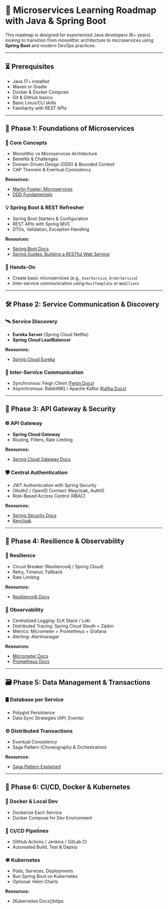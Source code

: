 # 🧭 Microservices Learning Roadmap with Java & Spring Boot

This roadmap is designed for experienced Java developers (6+ years) looking to transition from monolithic architecture to microservices using **Spring Boot** and modern DevOps practices.

---

## ⏳ Prerequisites

- Java 17+ installed
- Maven or Gradle
- Docker & Docker Compose
- Git & GitHub basics
- Basic Linux/CLI skills
- Familiarity with REST APIs

---

## 📍 Phase 1: Foundations of Microservices

### 🔧 Core Concepts

- Monolithic vs Microservices Architecture
- Benefits & Challenges
- Domain-Driven Design (DDD) & Bounded Context
- CAP Theorem & Eventual Consistency

**Resources:**
- [Martin Fowler: Microservices](https://martinfowler.com/articles/microservices.html)
- [DDD Fundamentals](https://dddcommunity.org/)

### 💡 Spring Boot & REST Refresher

- Spring Boot Starters & Configuration
- REST APIs with Spring MVC
- DTOs, Validation, Exception Handling

**Resources:**
- [Spring Boot Docs](https://spring.io/projects/spring-boot)
- [Spring Guides: Building a RESTful Web Service](https://spring.io/guides/gs/rest-service/)

### 🧪 Hands-On

- Create basic microservices (e.g., `UserService`, `OrderService`)
- Inter-service communication using `RestTemplate` or `WebClient`

---

## 🛠️ Phase 2: Service Communication & Discovery

### 🛰️ Service Discovery

- **Eureka Server** (Spring Cloud Netflix)
- **Spring Cloud LoadBalancer**

**Resources:**
- [Spring Cloud Eureka](https://cloud.spring.io/spring-cloud-netflix/reference/html/#spring-cloud-eureka-server)

### 🔄 Inter-Service Communication

- Synchronous: Feign Client ([Feign Docs](https://spring.io/projects/spring-cloud-openfeign))
- Asynchronous: RabbitMQ / Apache Kafka ([Kafka Docs](https://kafka.apache.org/))

---

## 🔐 Phase 3: API Gateway & Security

### 🌐 API Gateway

- **Spring Cloud Gateway**
- Routing, Filters, Rate Limiting

**Resources:**
- [Spring Cloud Gateway Docs](https://spring.io/projects/spring-cloud-gateway)

### 🛡️ Central Authentication

- JWT Authentication with Spring Security
- OAuth2 / OpenID Connect (Keycloak, Auth0)
- Role-Based Access Control (RBAC)

**Resources:**
- [Spring Security Docs](https://spring.io/projects/spring-security)
- [Keycloak](https://www.keycloak.org/)

---

## 🧱 Phase 4: Resilience & Observability

### 🔄 Resilience

- Circuit Breaker (Resilience4j / Spring Cloud)
- Retry, Timeout, Fallback
- Rate Limiting

**Resources:**
- [Resilience4j Docs](https://resilience4j.readme.io/)

### 👀 Observability

- Centralized Logging: ELK Stack / Loki
- Distributed Tracing: Spring Cloud Sleuth + Zipkin
- Metrics: Micrometer + Prometheus + Grafana
- Alerting: Alertmanager

**Resources:**
- [Micrometer Docs](https://micrometer.io/)
- [Prometheus Docs](https://prometheus.io/docs/introduction/overview/)

---

## 🗃️ Phase 5: Data Management & Transactions

### 🛢️ Database per Service

- Polyglot Persistence
- Data Sync Strategies (API, Events)

### ⚙️ Distributed Transactions

- Eventual Consistency
- Saga Pattern (Choreography & Orchestration)

**Resources:**
- [Saga Pattern Explained](https://microservices.io/patterns/data/saga.html)

---

## 🚢 Phase 6: CI/CD, Docker & Kubernetes

### 🐳 Docker & Local Dev

- Dockerize Each Service
- Docker Compose for Dev Environment

### 🔄 CI/CD Pipelines

- GitHub Actions / Jenkins / GitLab CI
- Automated Build, Test & Deploy

### ☸️ Kubernetes

- Pods, Services, Deployments
- Run Spring Boot on Kubernetes
- Optional: Helm Charts

**Resources:**
- [Kubernetes Docs](https
